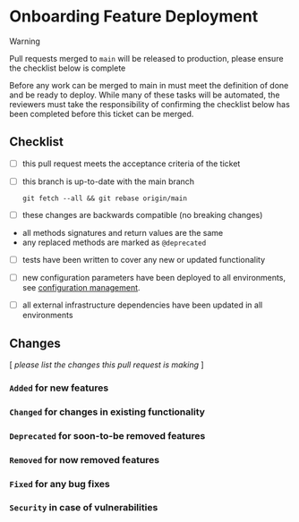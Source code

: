 # Onboarding Feature Deployment

> [!WARNING]
> Pull requests merged to `main` will be released to production, please ensure the checklist below is complete

Before any work can be merged to main in must meet the definition of done and be ready to deploy. While many of these tasks will be automated, the reviewers must take the responsibility of confirming the checklist below has been completed before this ticket can be merged.

## Checklist

- [ ] this pull request meets the acceptance criteria of the ticket
- [ ] this branch is up-to-date with the main branch

    `git fetch --all && git rebase origin/main`

- [ ] these changes are backwards compatible (no breaking changes)

- all methods signatures and return values are the same
- any replaced methods are marked as `@deprecated`

- [ ] tests have been written to cover any new or updated functionality

- [ ] new configuration parameters have been deployed to all environments, see [configuration management](https://govukverify.atlassian.net/l/cp/N7q3Vh3r).

- [ ] all external infrastructure dependencies have been updated in all environments

## Changes

[ _please list the changes this pull request is making_ ]

### `Added` for new features

### `Changed` for changes in existing functionality

### `Deprecated` for soon-to-be removed features

### `Removed` for now removed features

### `Fixed` for any bug fixes

### `Security` in case of vulnerabilities
